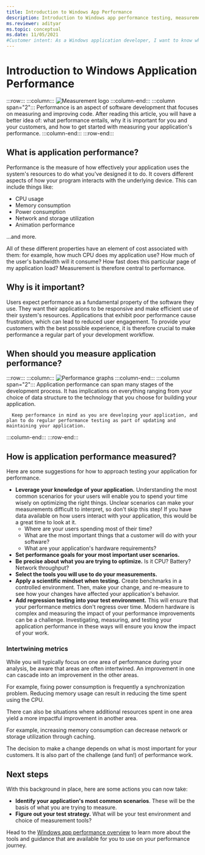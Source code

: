 ```yaml
---
title: Introduction to Windows App Performance
description: Introduction to Windows app performance testing, measurement, and optimization improvements. Performance metrics include CPU, Memory, Power, Network, Storage, and Animation.
ms.reviewer: adityar
ms.topic: conceptual
ms.date: 11/05/2021
#Customer intent: As a Windows application developer, I want to know what perf is and why it matters to me, so that I can figure out how to incorporate it into my development process.
---
```


# Introduction to Windows Application Performance

:::row:::
   :::column:::
      ![Measurement logo](./images/measurement.png)
   :::column-end:::
   :::column span="2":::
      Performance is an aspect of software development that focuses on measuring and improving code. After reading this article, you will have a better idea of: what performance entails, why it is important for you and your customers, and how to get started with measuring your application's performance.
   :::column-end:::
:::row-end:::

## What is application performance?

Performance is the measure of how effectively your application uses the system's resources to do what you've designed it to do. It covers different aspects of how your program interacts with the underlying device. This can include things like:

* CPU usage
* Memory consumption
* Power consumption
* Network and storage utilization
* Animation performance

...and more.

All of these different properties have an element of cost associated with them: for example, how much CPU does my application use? How much of the user's bandwidth will it consume? How fast does this particular page of my application load? Measurement is therefore central to performance.

## Why is it important?

Users expect performance as a fundamental property of the software they use. They want their applications to be responsive and make efficient use of their system's resources. Applications that exhibit poor performance cause frustration, which can lead to reduced user engagement. To provide your customers with the best possible experience, it is therefore crucial to make performance a regular part of your development workflow.

## When should you measure application performance?

:::row:::
   :::column:::
      ![Performance graphs](./images/graph.png)
   :::column-end:::
   :::column span="2":::
      Application performance can span many stages of the development process. It has implications on everything ranging from your choice of data structure to the technology that you choose for building your application.

      Keep performance in mind as you are developing your application, and plan to do regular performance testing as part of updating and maintaining your application.
   :::column-end:::
:::row-end:::

## How is application performance measured?

Here are some suggestions for how to approach testing your application for performance.

* **Leverage your knowledge of your application.** Understanding the most common scenarios for your users will enable you to spend your time wisely on optimizing the right things. Unclear scenarios can make your measurements difficult to interpret, so don't skip this step! If you have data available on how users interact with your application, this would be a great time to look at it.
  * Where are your users spending most of their time?
  * What are the most important things that a customer will do with your software?
  * What are your application's hardware requirements?
* **Set performance goals for your most important user scenarios.**
* **Be precise about what you are trying to optimize.** Is it CPU? Battery? Network throughput?
* **Select the tools you will use to do your measurements.**
* **Apply a scientific mindset when testing.** Create benchmarks in a controlled environment. Then, make your change, and re-measure to see how your changes have affected your application's behavior.
* **Add regression testing into your test environment.** This will ensure that your performance metrics don't regress over time. Modern hardware is complex and measuring the impact of your performance improvements can be a challenge. Investigating, measuring, and testing your application performance in these ways will ensure you know the impact of your work.

### Intertwining metrics

While you will typically focus on one area of performance during your analysis, be aware that areas are often intertwined. An improvement in one can cascade into an improvement in the other areas.

For example, fixing power consumption is frequently a synchronization problem. Reducing memory usage can result in reducing the time spent using the CPU.

There can also be situations where additional resources spent in one area yield a more impactful improvement in another area.

For example, increasing memory consumption can decrease network or storage utilization through caching.

The decision to make a change depends on what is most important for your customers. It is also part of the challenge (and fun!) of performance work.

## Next steps

With this background in place, here are some actions you can now take:

* **Identify your application's most common scenarios**. These will be the basis of what you are trying to measure.
* **Figure out your test strategy.** What will be your test environment and choice of measurement tools?

Head to the [Windows app performance overview](index.md) to learn more about the tools and guidance that are available for you to use on your performance journey.
